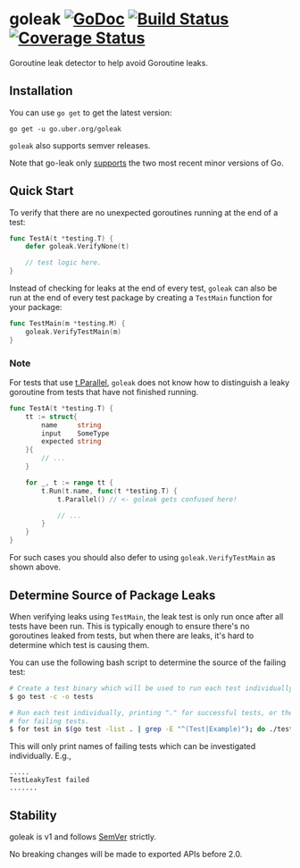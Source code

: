 # goleak [![GoDoc][doc-img]][doc] [![Build Status][ci-img]][ci] [![Coverage Status][cov-img]][cov]

Goroutine leak detector to help avoid Goroutine leaks.

## Installation

You can use `go get` to get the latest version:

`go get -u go.uber.org/goleak`

`goleak` also supports semver releases.

Note that go-leak only [supports][release] the two most recent minor versions of Go.

## Quick Start

To verify that there are no unexpected goroutines running at the end of a test:

```go
func TestA(t *testing.T) {
	defer goleak.VerifyNone(t)

	// test logic here.
}
```

Instead of checking for leaks at the end of every test, `goleak` can also be run
at the end of every test package by creating a `TestMain` function for your
package:

```go
func TestMain(m *testing.M) {
	goleak.VerifyTestMain(m)
}
```

### Note

For tests that use [t.Parallel](https://pkg.go.dev/testing#T.Parallel), `goleak` does
not know how to distinguish a leaky goroutine from tests that have not finished running.


```go
func TestA(t *testing.T) {
	tt := struct{
		name  	 string
		input 	 SomeType
		expected string
	}{
		// ...
	}

	for _, t := range tt {
		t.Run(t.name, func(t *testing.T) {
			t.Parallel() // <- goleak gets confused here!

			// ...
		}
	}
}
```
For such cases you should also defer to using `goleak.VerifyTestMain` as shown above.

## Determine Source of Package Leaks

When verifying leaks using `TestMain`, the leak test is only run once after all tests
have been run. This is typically enough to ensure there's no goroutines leaked from
tests, but when there are leaks, it's hard to determine which test is causing them.

You can use the following bash script to determine the source of the failing test:

```sh
# Create a test binary which will be used to run each test individually
$ go test -c -o tests

# Run each test individually, printing "." for successful tests, or the test name
# for failing tests.
$ for test in $(go test -list . | grep -E "^(Test|Example)"); do ./tests -test.run "^$test\$" &>/dev/null && echo -n "." || echo -e "\n$test failed"; done
```

This will only print names of failing tests which can be investigated individually. E.g.,

```
.....
TestLeakyTest failed
.......
```

## Stability

goleak is v1 and follows [SemVer](http://semver.org/) strictly.

No breaking changes will be made to exported APIs before 2.0.

[doc-img]: https://pkg.go.dev/badge/go.uber.org/goleak.svg
[doc]: https://pkg.go.dev/go.uber.org/goleak
[ci-img]: https://github.com/uber-go/goleak/actions/workflows/ci.yml/badge.svg
[ci]: https://github.com/uber-go/goleak/actions/workflows/ci.yml
[cov-img]: https://codecov.io/gh/uber-go/goleak/branch/master/graph/badge.svg
[cov]: https://codecov.io/gh/uber-go/goleak
[release]: https://go.dev/doc/devel/release#policy